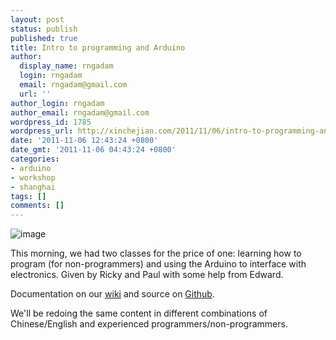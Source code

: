 ```yaml
---
layout: post
status: publish
published: true
title: Intro to programming and Arduino
author:
  display_name: rngadam
  login: rngadam
  email: rngadam@gmail.com
  url: ''
author_login: rngadam
author_email: rngadam@gmail.com
wordpress_id: 1785
wordpress_url: http://xinchejian.com/2011/11/06/intro-to-programming-and-arduino/
date: '2011-11-06 12:43:24 +0800'
date_gmt: '2011-11-06 04:43:24 +0800'
categories:
- arduino
- workshop
- shanghai
tags: []
comments: []
---
```

<p><img style="display:block;margin-right:auto;margin-left:auto;" alt="image" src="http://xinchejian.com/wp-content/uploads/2011/11/wpid-IMG_20111106_122644.jpg" /></p>
<p>This morning, we had two classes for the price of one: learning how to program (for non-programmers) and using the Arduino to interface with electronics. Given by Ricky and Paul with some help from Edward.</p></p>
<p>Documentation on our <a href="http://wiki.xinchejian.com/wiki/Arduino">wiki</a> and source on <a href="https://github.com/xinchejian/XinCheJian-Workshops/tree/master/Arduino/rngadam">Github</a>.</p></p>
<p>We'll be redoing the same content in different combinations of Chinese/English and experienced programmers/non-programmers.</p></p>
